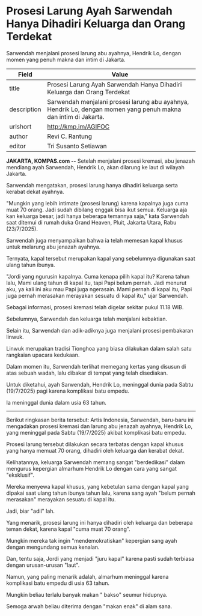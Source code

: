 # Prosesi Larung Ayah Sarwendah Hanya Dihadiri Keluarga dan Orang Terdekat

Sarwendah menjalani prosesi larung abu ayahnya, Hendrik Lo, dengan momen yang penuh makna dan intim di Jakarta.

| Field       | Value                                                       |
|-------------|-------------------------------------------------------------|
| title       | Prosesi Larung Ayah Sarwendah Hanya Dihadiri Keluarga dan Orang Terdekat |
| description | Sarwendah menjalani prosesi larung abu ayahnya, Hendrik Lo, dengan momen yang penuh makna dan intim di Jakarta. |
| urlshort    | http://kmp.im/AGIFOC |
| author      | Revi C. Rantung |
| editor      | Tri Susanto Setiawan |

**JAKARTA, KOMPAS.com --** Setelah menjalani prosesi kremasi, abu jenazah mendiang ayah Sarwendah, Hendrik Lo, akan dilarung ke laut di wilayah Jakarta.

Sarwendah mengatakan, prosesi larung hanya dihadiri keluarga serta kerabat dekat ayahnya.

"Mungkin yang lebih intimate (prosesi larung) karena kapalnya juga cuma muat 70 orang. Jadi sudah dibilang enggak bisa ikut semua. Keluarga aja kan keluarga besar, jadi hanya beberapa temannya saja," kata Sarwendah saat ditemui di rumah duka Grand Heaven, Pluit, Jakarta Utara, Rabu (23/7/2025).

Sarwendah juga menyampaikan bahwa ia telah memesan kapal khusus untuk melarung abu jenazah ayahnya.

Ternyata, kapal tersebut merupakan kapal yang sebelumnya digunakan saat ulang tahun ibunya.

"Jordi yang ngurusin kapalnya. Cuma kenapa pilih kapal itu? Karena tahun lalu, Mami ulang tahun di kapal itu, tapi Papi belum pernah. Jadi menurut aku, ya kali ini aku mau Papi juga ngerasain. Mami pernah di kapal itu, Papi juga pernah merasakan merayakan sesuatu di kapal itu," ujar Sarwendah.

Sebagai informasi, prosesi kremasi telah digelar sekitar pukul 11.18 WIB.

Sebelumnya, Sarwendah dan keluarga telah menjalani kebaktian.

Selain itu, Sarwendah dan adik-adiknya juga menjalani prosesi pembakaran linwuk.

Linwuk merupakan tradisi Tionghoa yang biasa dilakukan dalam salah satu rangkaian upacara kedukaan.

Dalam momen itu, Sarwendah terlihat memegang kertas yang disusun di atas sebuah wadah, lalu dibakar di tempat yang telah disediakan.

Untuk diketahui, ayah Sarwendah, Hendrik Lo, meninggal dunia pada Sabtu (19/7/2025) pagi karena komplikasi batu empedu.

Ia meninggal dunia dalam usia 63 tahun.

---
Berikut ringkasan berita tersebut: Artis Indonesia, Sarwendah, baru-baru ini mengadakan prosesi kremasi dan larung abu jenazah ayahnya, Hendrik Lo, yang meninggal pada Sabtu (19/7/2025) akibat komplikasi batu empedu.

 Prosesi larung tersebut dilakukan secara terbatas dengan kapal khusus yang hanya memuat 70 orang, dihadiri oleh keluarga dan kerabat dekat.



Kelihatannya, keluarga Sarwendah memang sangat "berdedikasi" dalam mengurus kepergian almarhum Hendrik Lo dengan cara yang sangat "eksklusif".

 Mereka menyewa kapal khusus, yang kebetulan sama dengan kapal yang dipakai saat ulang tahun ibunya tahun lalu, karena sang ayah "belum pernah merasakan" merayakan sesuatu di kapal itu.

 Jadi, biar "adil" lah.

 Yang menarik, prosesi larung ini hanya dihadiri oleh keluarga dan beberapa teman dekat, karena kapal "cuma muat 70 orang".

 Mungkin mereka tak ingin "mendemokratiskan" kepergian sang ayah dengan mengundang semua kenalan.

 Dan, tentu saja, Jordi yang menjadi "juru kapal" karena pasti sudah terbiasa dengan urusan-urusan "laut".

 Namun, yang paling menarik adalah, almarhum meninggal karena komplikasi batu empedu di usia 63 tahun.

 Mungkin beliau terlalu banyak makan " bakso" seumur hidupnya.

 Semoga arwah beliau diterima dengan "makan enak" di alam sana.
